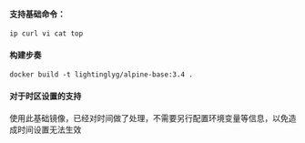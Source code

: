 #### 支持基础命令：
```
ip curl vi cat top 
```
#### 构建步奏

```
docker build -t lightinglyg/alpine-base:3.4 .
```

#### 对于时区设置的支持
使用此基础镜像，已经对时间做了处理，不需要另行配置环境变量等信息，以免造成时间设置无法生效